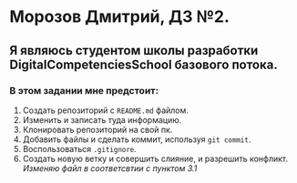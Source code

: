 # Морозов Дмитрий, ДЗ №2.
## Я являюсь студентом школы разработки DigitalCompetenciesSchool базового потока.
### В этом задании мне предстоит:
1. Создать репозиторий с `README.md` файлом.
2. Изменить и записать туда информацию.
3. Клонировать репозиторий на свой пк.
4. Добавить файлы и сделать коммит, используя `git commit`.
5. Воспользоваться `.gitignore`.
6. Создать новую ветку и совершить слияние, и разрешить конфликт.
_Изменяю файл в соответсвтии с пунктом 3.1_
